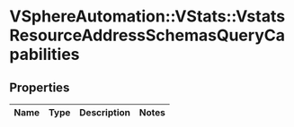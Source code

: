 # VSphereAutomation::VStats::VstatsResourceAddressSchemasQueryCapabilities

## Properties
Name | Type | Description | Notes
------------ | ------------- | ------------- | -------------


